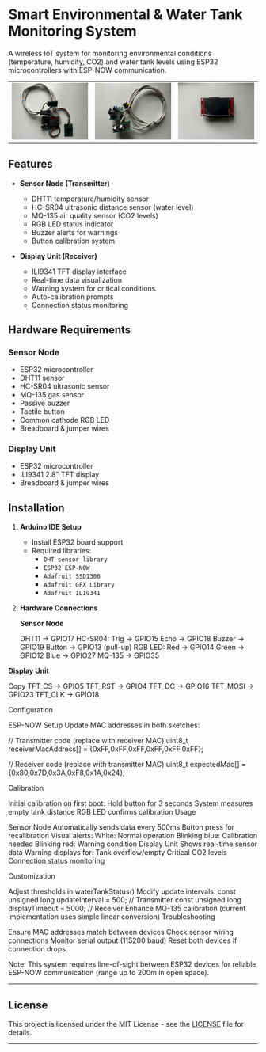 # Smart Environmental & Water Tank Monitoring System

A wireless IoT system for monitoring environmental conditions (temperature, humidity, CO2) and water tank levels using ESP32 microcontrollers with ESP-NOW communication.


<table>
  <tr>
    <td><img src="IMG/IMG_7672.jpeg" width="250"></td>
    <td><img src="IMG/IMG_7670.jpeg" width="250"></td>
    <td><img src="IMG/IMG_7669.jpeg" width="250"></td>
  </tr>
</table>


## Features
- **Sensor Node (Transmitter)**
  - DHT11 temperature/humidity sensor
  - HC-SR04 ultrasonic distance sensor (water level)
  - MQ-135 air quality sensor (CO2 levels)
  - RGB LED status indicator
  - Buzzer alerts for warnings
  - Button calibration system

- **Display Unit (Receiver)**
  - ILI9341 TFT display interface
  - Real-time data visualization
  - Warning system for critical conditions
  - Auto-calibration prompts
  - Connection status monitoring

## Hardware Requirements

### Sensor Node
- ESP32 microcontroller
- DHT11 sensor
- HC-SR04 ultrasonic sensor
- MQ-135 gas sensor
- Passive buzzer
- Tactile button
- Common cathode RGB LED
- Breadboard & jumper wires

### Display Unit
- ESP32 microcontroller
- ILI9341 2.8" TFT display
- Breadboard & jumper wires

## Installation

1. **Arduino IDE Setup**
   - Install ESP32 board support
   - Required libraries:
     - `DHT sensor library`
     - `ESP32 ESP-NOW`
     - `Adafruit SSD1306`
     - `Adafruit GFX Library`
     - `Adafruit ILI9341`

2. **Hardware Connections**

   **Sensor Node**
   
   DHT11      -> GPIO17
   HC-SR04:
     Trig     -> GPIO15
     Echo     -> GPIO18
   Buzzer     -> GPIO19
   Button     -> GPIO13 (pull-up)
   RGB LED:
     Red      -> GPIO14
     Green    -> GPIO12
     Blue     -> GPIO27
   MQ-135     -> GPIO35


 **Display Unit**

Copy
TFT_CS     -> GPIO5
TFT_RST    -> GPIO4
TFT_DC     -> GPIO16
TFT_MOSI   -> GPIO23
TFT_CLK    -> GPIO18


Configuration

ESP-NOW Setup
Update MAC addresses in both sketches:

// Transmitter code (replace with receiver MAC)
uint8_t receiverMacAddress[] = {0xFF,0xFF,0xFF,0xFF,0xFF,0xFF};

// Receiver code (replace with transmitter MAC)
uint8_t expectedMac[] = {0x80,0x7D,0x3A,0xF8,0x1A,0x24};



Calibration

Initial calibration on first boot:
Hold button for 3 seconds
System measures empty tank distance
RGB LED confirms calibration
Usage

Sensor Node
Automatically sends data every 500ms
Button press for recalibration
Visual alerts:
White: Normal operation
Blinking blue: Calibration needed
Blinking red: Warning condition
Display Unit
Shows real-time sensor data
Warning displays for:
Tank overflow/empty
Critical CO2 levels
Connection status monitoring

Customization

Adjust thresholds in waterTankStatus()
Modify update intervals:
const unsigned long updateInterval = 500;  // Transmitter
const unsigned long displayTimeout = 5000; // Receiver
Enhance MQ-135 calibration (current implementation uses simple linear conversion)
Troubleshooting

Ensure MAC addresses match between devices
Check sensor wiring connections
Monitor serial output (115200 baud)
Reset both devices if connection drops

Note: This system requires line-of-sight between ESP32 devices for reliable ESP-NOW communication (range up to 200m in open space).


______________________________


## License
This project is licensed under the MIT License - see the [LICENSE](LICENSE.md) file for details.


______________________________



